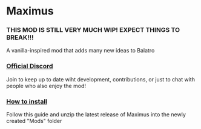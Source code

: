 # Maximus
### THIS MOD IS STILL VERY MUCH WIP! EXPECT THINGS TO BREAK!!!
A vanilla-inspired mod that adds many new ideas to Balatro


### [Official Discord](https://discord.gg/GvCCcryM48)
Join to keep up to date wiht development, contributions, or just to chat with people who also enjoy the mod!

### [How to install](https://github.com/Steamodded/smods/wiki)
Follow this guide and unzip the latest release of Maximus into the newly created "Mods" folder
